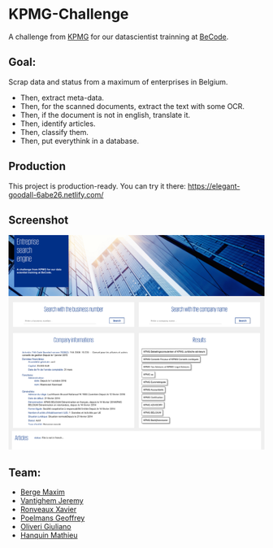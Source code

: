 # KPMG-Challenge

A challenge from [KPMG](https://home.kpmg/be/en/home.html) for our datascientist trainning at [BeCode](https://www.becode.org/AI-school/).

## Goal:

Scrap data and status from a maximum of enterprises in Belgium.

- Then, extract meta-data.
- Then, for the scanned documents, extract the text with some OCR.
- Then, if the document is not in english, translate it.
- Then, identify articles.
- Then, classify them.
- Then, put everythink in a database.

## Production 
This project is production-ready. You can try it there:
https://elegant-goodall-6abe26.netlify.com/

## Screenshot
![screenshot of the front-end](screen-shot-front.png)


## Team:

- [Berge Maxim](https://www.linkedin.com/in/maxim-berge-94b486179/)
- [Vantighem Jeremy](https://www.linkedin.com/in/jeremy-vantighem/)
- [Ronveaux Xavier](https://www.linkedin.com/in/xavier-ronveaux-a472b5178/)
- [Poelmans Geoffrey](https://www.linkedin.com/in/geoffrey-poelmans/)
- [Oliveri Giuliano](https://www.linkedin.com/in/giuliano-oliveri-b83b93183/)
- [Hanquin Mathieu](https://www.linkedin.com/in/mathieu-hanquin-09341113b/)
